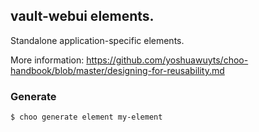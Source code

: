## vault-webui elements.

Standalone application-specific elements.

More information:  https://github.com/yoshuawuyts/choo-handbook/blob/master/designing-for-reusability.md

### Generate

```bash
$ choo generate element my-element
```
